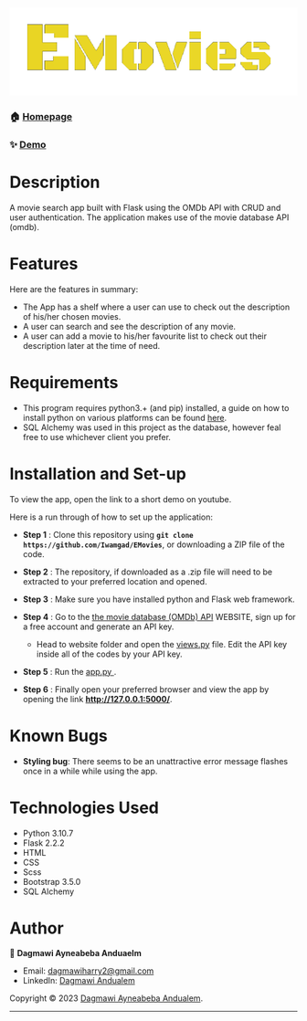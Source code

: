 <link rel="stylesheet" type="text/css" href="//fonts.googleapis.com/css?family=Black+Ops+One" />



<!-- ***![Alt text](/website/static/Images/EmoviesLogoFinal.png "EMovies")*** -->
<div align="center">
    <img src="/website/static/Images/EmoviesLogoFinal.png">
</div>


### 🏠 [Homepage](https://github.com/Iwamgad/EMovies)

### ✨ [Demo](https://www.youtube.com/watch?v=rsevrYIOlr4)


# Description </ins>
A movie search app built with Flask using the OMDb API with CRUD and user authentication. The application makes use of the movie database API (omdb).

# Features
Here are the features in summary:

* The App has a shelf where a user can use to check out the description of his/her chosen movies.
* A user can search and see the description of any movie.
* A user can add a movie to his/her favourite list to check out their description later at the time of need.

# Requirements
* This program requires python3.+ (and pip) installed, a guide on how to install python on various platforms can be found [here](https://www.python.org/).
* SQL Alchemy was used in this project as the database, however feal free to use whichever client you prefer.

# Installation and Set-up
To view the app, open the link to a short demo on youtube.

Here is a run through of how to set up the application:
* **Step 1** : Clone this repository using **`git clone https://github.com/Iwamgad/EMovies`**, or downloading a ZIP file of the code.
* **Step 2** : The repository, if downloaded as a .zip file will need to be extracted to your preferred location and opened.
* **Step 3** : Make sure you have installed python and Flask web framework.
* **Step 4** : Go to the [the movie database (OMDb) API](https://www.omdbapi.com/) WEBSITE, sign up for a free account and generate an API key. 
    * Head to website folder and open the <ins>views.py</ins> file. Edit the API key inside all of the codes by your API key.

* **Step 5** : Run the <ins> app.py </ins>.

* **Step 6** : Finally open your preferred browser and view the app by opening the link **http://127.0.0.1:5000/**.

# Known Bugs
* **Styling bug**: There seems to be an unattractive error message flashes once in a while while using the app.

# Technologies Used
* Python 3.10.7
* Flask 2.2.2
* HTML  
* CSS
* Scss
* Bootstrap 3.5.0
* SQL Alchemy 

# Author

👤 **Dagmawi Ayneabeba Anduaelm**

* Email: dagmawiharry2@gmail.com
* LinkedIn: [Dagmawi Andualem](https://www.linkedin.com/in/dagmawi-andualem-a03515240/)


Copyright © 2023 [Dagmawi Ayneabeba Andualem](https://github.com/Iwamgad).<br />


***